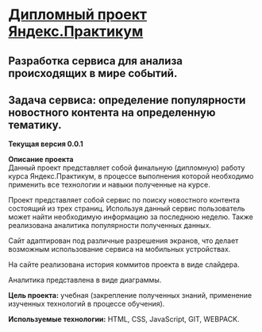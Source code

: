 # [Дипломный проект Яндекс.Практикум](https://mr-zen.github.io/diplom_front/)
## Разработка сервиса для анализа происходящих в мире событий.
## Задача сервиса: определение популярности новостного контента на определенную тематику.

**Текущая версия 0.0.1**

**Описание проекта**  
Данный проект представляет собой финальную (дипломную) работу курса Яндекс.Практикум, в процессе выполнения которой необходимо применить все технологии и навыки полученные на курсе.

Проект представляет собой сервис по поиску новостного контента состоящий из трех страниц. Используя данный сервис пользователь может найти необходимую информацию за последнюю неделю. Также реализована аналитика популярности полученных данных.

Сайт адаптирован под различные разрешения экранов, что делает возможным использование сервиса на мобильных устройствах.

На сайте реализована история коммитов проекта в виде слайдера. 

Аналитика представлена в виде диаграммы.

**Цель проекта:** учебная (закрепление полученных знаний, применение изученных технологий в процессе обучения).

**Используемые технологии:** HTML, CSS, JavaScript, GIT, WEBPACK.


